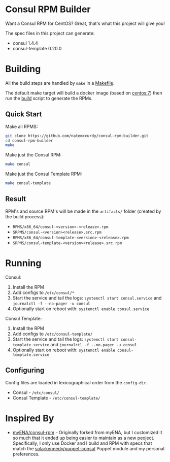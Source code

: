 # Consul RPM Builder

Want a Consul RPM for CentOS? Great, that's what this project will give you!

The spec files in this project can generate:
* consul 1.4.4
* consul-template 0.20.0

# Building

All the build steps are handled by `make` in a [Makefile](Makefile).

The default make target will build a docker image (based on [centos:7](https://hub.docker.com/_/centos)) then run the [build](build.sh) script to generate the RPMs.

## Quick Start

Make all RPMS:

```bash
git clone https://github.com/natemccurdy/consul-rpm-builder.git
cd consul-rpm-builder
make
```

Make just the Consul RPM:
```bash
make consul
```

Make just the Consul Template RPM:
```bash
make consul-template
```

## Result

RPM's and source RPM's will be made in the `artifacts/` folder (created by the build process):
* `RPMS/x86_64/consul-<version>-<release>.rpm`
* `SRPMS/consul-<version><release>.src.rpm`
* `RPMS/x86_64/consul-template-<version>-<release>.rpm`
* `SRPMS/consul-template-<version><release>.src.rpm`

# Running

Consul:
1. Install the RPM
2. Add configs to `/etc/consul/*`
3. Start the service and tail the logs: `systemctl start consul.service` and `journalctl -f --no-pager -u consul`
4. Optionally start on reboot with: `systemctl enable consul.service`

Consul Template:
1. Install the RPM
2. Add configs to `/etc/consul-template/`
3. Start the service and tail the logs: `systemctl start consul-template.service` and `journalctl -f --no-pager -u consul`
4. Optionally start on reboot with: `systemctl enable consul-template.service`

## Configuring

Config files are loaded in lexicographical order from the `config-dir`.
* Consul - `/etc/consul/`
* Consul Template - `/etc/consul-template/`

# Inspired By

* [myENA/consul-rpm](https://github.com/myENA/consul-rpm) - Originally forked from myENA, but I customized it so much that it ended up being easier to maintain as a new peoject.  Specifically, I only use Docker and I build and RPM with specs that match the [solarkennedy/puppet-consul](https://forge.puppet.com/KyleAnderson/consul) Puppet module and my personal preferences.

